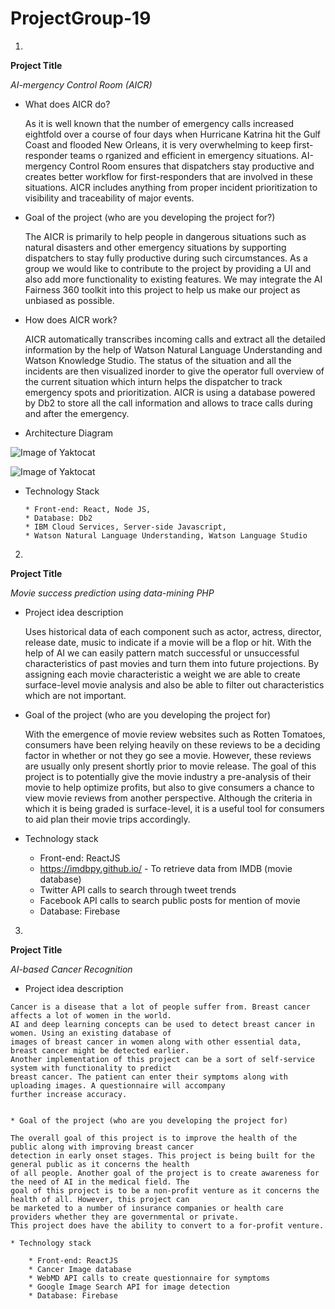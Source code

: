 # ProjectGroup-19

1.
**Project Title**

  *AI-mergency Control Room (AICR)*
       
   * What does AICR do?

		As it is well known that the number of emergency calls increased eightfold 
		over a course of four days when Hurricane Katrina hit the Gulf Coast and
		flooded New Orleans, it is very overwhelming to keep first-responder teams o
		rganized and efficient in emergency situations. AI-mergency Control Room ensures
		that dispatchers stay productive and creates better workflow for first-responders 
		that are involved in these situations.  AICR includes anything from proper
		incident prioritization to visibility and traceability of major events.


   * Goal of the project (who are you developing the project for?)

		The AICR is primarily to help people in dangerous situations such as natural disasters
		and other emergency situations by supporting dispatchers to stay fully productive during
		such circumstances. As a group we would like to contribute to the project by providing a 
		UI and also add more functionality to existing features. We may integrate the AI Fairness 
		360 toolkit into this project to help us make our project as unbiased as possible.

   * How does AICR work?

        AICR automatically transcribes incoming calls and extract all the detailed information by
		the help of Watson Natural Language Understanding and Watson Knowledge Studio. The status
		of the situation and all the incidents are then visualized inorder to give the operator 
		full overview of the current situation which inturn helps the dispatcher to track emergency
		spots and prioritization. AICR is using a database powered by Db2 to store all the call 
		information and allows to trace calls during and after the emergency.

   * Architecture Diagram

   ![Image of Yaktocat](https://developer.ibm.com/developer/openprojects/ai-mergency/images/arch1.png)


   ![Image of Yaktocat](https://developer.ibm.com/developer/openprojects/ai-mergency/images/arch2.jpg)


  * Technology Stack
    
	    * Front-end: React, Node JS, 
        * Database: Db2
		* IBM Cloud Services, Server-side Javascript,
		* Watson Natural Language Understanding, Watson Language Studio







2.

**Project Title**

  *Movie success prediction using data-mining PHP*

   * Project idea description
	
		Uses historical data of each component such as actor, actress, director, release date,  music 
		to indicate if a movie will be a flop or hit.  With the help of AI we can easily pattern match 
		successful or unsuccessful characteristics of past movies and turn them into future projections.
		By assigning each movie characteristic a weight we are able to create surface-level movie analysis 
		and also be able to filter out characteristics which are not important.


   * Goal of the project (who are you developing the project for)

		With the emergence of movie review websites such as Rotten Tomatoes, consumers have been relying 
		heavily on these reviews to be a deciding factor in whether or not they go see a movie.  However, 
		these reviews are usually only present shortly prior to movie release.  The goal of this project 
		is to potentially give the movie industry a pre-analysis of their movie to help optimize profits, 
		but also to give consumers a chance to view movie reviews from another perspective.  Although the 
		criteria in which it is being graded is surface-level, it is a useful tool for consumers to aid plan
		their movie trips accordingly.


   * Technology stack

		* Front-end: ReactJS
		* https://imdbpy.github.io/ - To retrieve data from IMDB (movie database)
		* Twitter API calls to search through tweet trends
		* Facebook API calls to search public posts for mention of movie
		* Database: Firebase









3. 

**Project Title** 

  *AI-based Cancer Recognition*


   * Project idea description

	Cancer is a disease that a lot of people suffer from. Breast cancer affects a lot of women in the world. 
	AI and deep learning concepts can be used to detect breast cancer in women. Using an existing database of
	images of breast cancer in women along with other essential data, breast cancer might be detected earlier.
	Another implementation of this project can be a sort of self-service system with functionality to predict 
	breast cancer. The patient can enter their symptoms along with uploading images. A questionnaire will accompany 
	further increase accuracy.


	* Goal of the project (who are you developing the project for)

	The overall goal of this project is to improve the health of the public along with improving breast cancer 
	detection in early onset stages. This project is being built for the general public as it concerns the health 
	of all people. Another goal of the project is to create awareness for the need of AI in the medical field. The 
	goal of this project is to be a non-profit venture as it concerns the health of all. However, this project can
	be marketed to a number of insurance companies or health care providers whether they are governmental or private. 
	This project does have the ability to convert to a for-profit venture.

	* Technology stack

		* Front-end: ReactJS
		* Cancer Image database 
		* WebMD API calls to create questionnaire for symptoms
		* Google Image Search API for image detection
		* Database: Firebase


